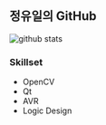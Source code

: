 ## 정유일의 GitHub
![github stats](https://github-readme-stats.vercel.app/api?username=yi1397&theme=dark&show_icons=true)
### Skillset
* OpenCV
* Qt
* AVR
* Logic Design
<!--
**yi1397/yi1397** is a ✨ _special_ ✨ repository because its `README.md` (this file) appears on your GitHub profile.

Here are some ideas to get you started:

- 🔭 I’m currently working on ...
- 🌱 I’m currently learning ...
- 👯 I’m looking to collaborate on ...
- 🤔 I’m looking for help with ...
- 💬 Ask me about ...
- 📫 How to reach me: ...
- 😄 Pronouns: ...
- ⚡ Fun fact: ...
-->
